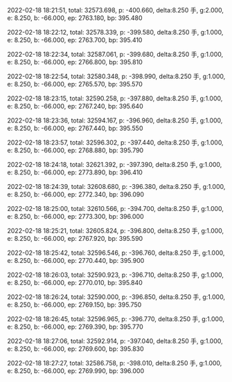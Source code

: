 2022-02-18 18:21:51, total: 32573.698, p: -400.660, delta:8.250 手, g:2.000, e: 8.250, b: -66.000, ep: 2763.180, bp: 395.480

2022-02-18 18:22:12, total: 32578.339, p: -399.580, delta:8.250 手, g:1.000, e: 8.250, b: -66.000, ep: 2763.700, bp: 395.410

2022-02-18 18:22:34, total: 32587.061, p: -399.680, delta:8.250 手, g:1.000, e: 8.250, b: -66.000, ep: 2766.800, bp: 395.810

2022-02-18 18:22:54, total: 32580.348, p: -398.990, delta:8.250 手, g:1.000, e: 8.250, b: -66.000, ep: 2765.570, bp: 395.570

2022-02-18 18:23:15, total: 32590.258, p: -397.880, delta:8.250 手, g:1.000, e: 8.250, b: -66.000, ep: 2767.240, bp: 395.640

2022-02-18 18:23:36, total: 32594.167, p: -396.960, delta:8.250 手, g:1.000, e: 8.250, b: -66.000, ep: 2767.440, bp: 395.550

2022-02-18 18:23:57, total: 32596.302, p: -397.440, delta:8.250 手, g:1.000, e: 8.250, b: -66.000, ep: 2768.880, bp: 395.790

2022-02-18 18:24:18, total: 32621.392, p: -397.390, delta:8.250 手, g:1.000, e: 8.250, b: -66.000, ep: 2773.890, bp: 396.410

2022-02-18 18:24:39, total: 32608.680, p: -396.380, delta:8.250 手, g:1.000, e: 8.250, b: -66.000, ep: 2772.340, bp: 396.090

2022-02-18 18:25:00, total: 32610.566, p: -394.700, delta:8.250 手, g:1.000, e: 8.250, b: -66.000, ep: 2773.300, bp: 396.000

2022-02-18 18:25:21, total: 32605.824, p: -396.800, delta:8.250 手, g:1.000, e: 8.250, b: -66.000, ep: 2767.920, bp: 395.590

2022-02-18 18:25:42, total: 32596.546, p: -396.760, delta:8.250 手, g:1.000, e: 8.250, b: -66.000, ep: 2770.440, bp: 395.900

2022-02-18 18:26:03, total: 32590.923, p: -396.710, delta:8.250 手, g:1.000, e: 8.250, b: -66.000, ep: 2770.010, bp: 395.840

2022-02-18 18:26:24, total: 32590.000, p: -396.850, delta:8.250 手, g:1.000, e: 8.250, b: -66.000, ep: 2769.150, bp: 395.750

2022-02-18 18:26:45, total: 32596.965, p: -396.770, delta:8.250 手, g:1.000, e: 8.250, b: -66.000, ep: 2769.390, bp: 395.770

2022-02-18 18:27:06, total: 32592.914, p: -397.040, delta:8.250 手, g:1.000, e: 8.250, b: -66.000, ep: 2769.600, bp: 395.830

2022-02-18 18:27:27, total: 32586.758, p: -398.010, delta:8.250 手, g:1.000, e: 8.250, b: -66.000, ep: 2769.990, bp: 396.000